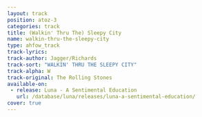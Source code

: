 ```yaml
---
layout: track
position: atoz-3
categories: track
title: (Walkin' Thru The) Sleepy City
name: walkin-thru-the-sleepy-city
type: ahfow_track
track-lyrics: 
track-author: Jagger/Richards
track-sort: "WALKIN' THRU THE SLEEPY CITY"
track-alpha: W
track-original: The Rolling Stones
available-on:
 - release: Luna - A Sentimental Education
   url: /database/luna/releases/luna-a-sentimental-education/
cover: true
---
```


